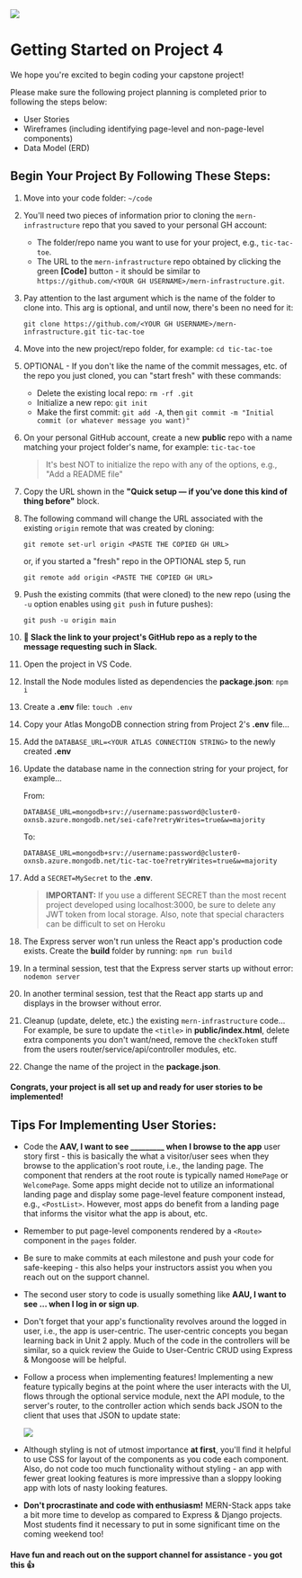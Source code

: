 <img src="https://i.imgur.com/ZFR59xq.png">

# Getting Started on Project 4

We hope you're excited to begin coding your capstone project!

Please make sure the following project planning is completed prior to following the steps below:

- User Stories
- Wireframes (including identifying page-level and non-page-level components)
- Data Model (ERD)

## Begin Your Project By Following These Steps:

1. Move into your code folder: `~/code`

2. You'll need two pieces of information prior to cloning the `mern-infrastructure` repo that you saved to your personal GH account:
    - The folder/repo name you want to use for your project, e.g., `tic-tac-toe`.
    - The URL to the `mern-infrastructure` repo obtained by clicking the green **[Code]** button - it should be similar to `https://github.com/<YOUR GH USERNAME>/mern-infrastructure.git`.

3. Pay attention to the last argument which is the name of the folder to clone into.  This arg is optional, and until now, there's been no need for it:

    ```
    git clone https://github.com/<YOUR GH USERNAME>/mern-infrastructure.git tic-tac-toe
    ```

4. Move into the new project/repo folder, for example:  `cd tic-tac-toe`

5. OPTIONAL - If you don't like the name of the commit messages, etc. of the repo you just cloned, you can "start fresh" with these commands:
    - Delete the existing local repo:  `rm -rf .git`
    - Initialize a new repo:  `git init`
    - Make the first commit:  `git add -A`, then `git commit -m "Initial commit (or whatever message you want)"`

6. On your personal GitHub account, create a new **public** repo with a name matching your project folder's name, for example: `tic-tac-toe`

    > It's best NOT to initialize the repo with any of the options, e.g., "Add a README file"

7. Copy the URL shown in the **"Quick setup — if you’ve done this kind of thing before"** block.

8. The following command will change the URL associated with the existing `origin` remote that was created by cloning:

    ```
    git remote set-url origin <PASTE THE COPIED GH URL>
    ```
    or, if you started a "fresh" repo in the OPTIONAL step 5, run
    ```
    git remote add origin <PASTE THE COPIED GH URL>
    ```

9. Push the existing commits (that were cloned) to the new repo (using the `-u` option enables using `git push` in future pushes):

    ```
    git push -u origin main
    ```

10. **🚨 Slack the link to your project's GitHub repo as a reply to the message requesting such in Slack.**

11. Open the project in VS Code.

12. Install the Node modules listed as dependencies the **package.json**:  `npm i`

13. Create a **.env** file:  `touch .env`

14. Copy your Atlas MongoDB connection string from Project 2's **.env** file...

15. Add the `DATABASE_URL=<YOUR ATLAS CONNECTION STRING>` to the newly created **.env**

16. Update the database name in the connection string for your project, for example...

    From:

    ```
    DATABASE_URL=mongodb+srv://username:password@cluster0-oxnsb.azure.mongodb.net/sei-cafe?retryWrites=true&w=majority
    ```

    To:

    ```
    DATABASE_URL=mongodb+srv://username:password@cluster0-oxnsb.azure.mongodb.net/tic-tac-toe?retryWrites=true&w=majority
    ```

17. Add a `SECRET=MySecret` to the **.env**.

    > **IMPORTANT:** If you use a different SECRET than the most recent project developed using localhost:3000, be sure to delete any JWT token from local storage.  Also, note that special characters can be difficult to set on Heroku

18. The Express server won't run unless the React app's production code exists. Create the **build** folder by running: `npm run build`

19. In a terminal session, test that the Express server starts up without error:  `nodemon server`

20. In another terminal session, test that the React app starts up and displays in the browser without error.

21. Cleanup (update, delete, etc.) the existing `mern-infrastructure` code...  For example, be sure to update the `<title>` in **public/index.html**, delete extra components you don't want/need, remove the `checkToken` stuff from the users router/service/api/controller modules, etc.

22. Change the name of the project in the **package.json**.

#### Congrats, your project is all set up and ready for user stories to be implemented!

## Tips For Implementing User Stories:

- Code the **AAV, I want to see _________ when I browse to the app** user story first - this is basically the what a visitor/user sees when they browse to the application's root route, i.e., the landing page. The component that renders at the root route is typically named `HomePage` or `WelcomePage`.  Some apps might decide not to utilize an informational landing page and display some  page-level feature component instead, e.g., `<PostList>`.  However, most apps do benefit from a landing page that informs the visitor what the app is about, etc.

- Remember to put page-level components rendered by a `<Route>` component in the `pages` folder.

- Be sure to make commits at each milestone and push your code for safe-keeping - this also helps your instructors assist you when you reach out on the support channel.

- The second user story to code is usually something like **AAU, I want to see ... when I log in or sign up**.

- Don't forget that your app's functionality revolves around the logged in user, i.e., the app is user-centric.  The user-centric concepts you began learning back in Unit 2 apply.  Much of the code in the controllers will be similar, so a quick review the Guide to User-Centric CRUD using Express & Mongoose will be helpful.

- Follow a process when implementing features!  Implementing a new feature typically begins at the point where the user interacts with the UI, flows through the optional service module, next the API module, to the server's router, to the controller action which sends back JSON to the client that uses that JSON to update state:

    <img src="https://i.imgur.com/7OQuhpN.png">

- Although styling is not of utmost importance **at first**, you'll find it helpful to use CSS for layout of the components as you code each component.  Also, do not code too much functionality without styling - an app with fewer great looking features is more impressive than a sloppy looking app with lots of nasty looking features.

- **Don't procrastinate and code with enthusiasm!**  MERN-Stack apps take a bit more time to develop as compared to Express & Django projects.  Most students find it necessary to put in some significant time on the coming weekend too!

#### Have fun and reach out on the support channel for assistance - you got this 👍